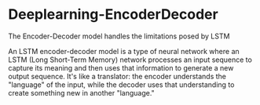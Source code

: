 # Deeplearning-EncoderDecoder
The Encoder-Decoder model handles the limitations posed by LSTM

An LSTM encoder-decoder model is a type of neural network where an LSTM (Long Short-Term Memory) network processes an input sequence to capture its meaning and then uses that information to generate a new output sequence. It's like a translator: the encoder understands the "language" of the input, while the decoder uses that understanding to create something new in another "language."
